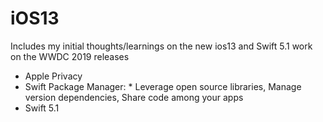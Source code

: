 # iOS13



<Head>
Includes my initial thoughts/learnings on the new ios13 and Swift 5.1 work on the WWDC 2019 releases  
</Head>

- Apple Privacy 
- Swift Package Manager: * Leverage open source libraries, Manage version dependencies, Share code among your apps
- Swift 5.1
